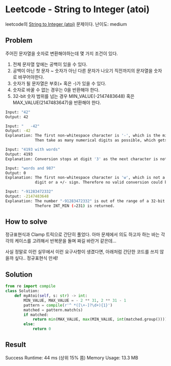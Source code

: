 # Leetcode - String to Integer (atoi)
leetcode의 [String to Integer (atoi)](https://leetcode.com/problems/string-to-integer-atoi/) 문제이다.
난이도: medium

## Problem
주어진 문자열을 숫자로 변환해야하는데 몇 가지 조건이 있다.
1. 전체 문자열 앞에는 공백이 있을 수 있다.
1. 공백이 아닌 첫 문자 ~ 숫자가 아닌 다른 문자가 나오기 직전까지의 문자열을 숫자로 바꾸어야한다.
1. 숫자가 될 문자열은 부호(+ 혹은 -)가 있을 수 있다.
1. 숫자로 바꿀 수 없는 경우는 0을 반환해야 한다.
1. 32-bit 숫자 범위를 넘는 경우 MIN_VALUE(-2147483648) 혹은 MAX_VALUE(2147483647)을 반환해야 한다.

```sh
Input: "42"
Output: 42
```

```sh
Input: "   -42"
Output: -42
Explanation: The first non-whitespace character is '-', which is the minus sign.
             Then take as many numerical digits as possible, which gets 42.
```

```sh
Input: "4193 with words"
Output: 4193
Explanation: Conversion stops at digit '3' as the next character is not a numerical digit.
```

```sh
Input: "words and 987"
Output: 0
Explanation: The first non-whitespace character is 'w', which is not a numerical 
             digit or a +/- sign. Therefore no valid conversion could be performed.
```

```sh
Input: "-91283472332"
Output: -2147483648
Explanation: The number "-91283472332" is out of the range of a 32-bit signed integer.
             Thefore INT_MIN (−231) is returned.
```


## How to solve
정규표현식과 Clamp 트릭으로 간단히 풀었다. 아마 문제에서 의도 하고자 하는 바는 각각의 케이스를 고려해서 반복문을 돌며 짜길 바란거 같은데... 

사실 정말로 이런 실무에서 이런 요구사항이 생겼다면, 아래처럼 간단한 코드를 쓰지 않을까 싶다.. 정규표현식 만세!

## Solution

```py
from re import compile
class Solution:
    def myAtoi(self, s: str) -> int:
        MIN_VALUE, MAX_VALUE = - 2 ** 31, 2 ** 31 - 1
        pattern = compile(r'^ *([\+-]?\d+){1}')
        matched = pattern.match(s)
        if matched:
            return min(MAX_VALUE, max(MIN_VALUE, int(matched.group())))
        else:
            return 0

```

## Result
Success
Runtime: 44 ms (상위 15% 쯤)
Memory Usage: 13.3 MB